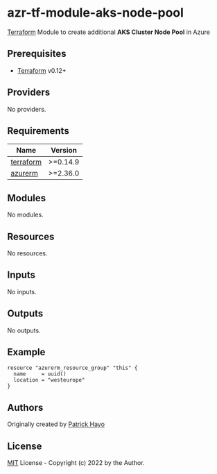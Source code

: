 # azr-tf-module-aks-node-pool

[Terraform](https://www.terraform.io) Module to create additional **AKS Cluster Node Pool** in Azure

<!-- BEGIN_TF_DOCS -->
## Prerequisites

- [Terraform](https://releases.hashicorp.com/terraform/) v0.12+

## Providers

No providers.

## Requirements

| Name | Version |
|------|---------|
| <a name="requirement_terraform"></a> [terraform](#requirement\_terraform) | >=0.14.9 |
| <a name="requirement_azurerm"></a> [azurerm](#requirement\_azurerm) | >=2.36.0 |

## Modules

No modules.

## Resources

No resources.

## Inputs

No inputs.

## Outputs

No outputs.

## Example

```hcl
resource "azurerm_resource_group" "this" {
  name     = uuid()
  location = "westeurope"
}
```


<!-- END_TF_DOCS -->
## Authors

Originally created by [Patrick Hayo](http://github.com/patrickhayo)

## License

[MIT](LICENSE) License - Copyright (c) 2022 by the Author.
